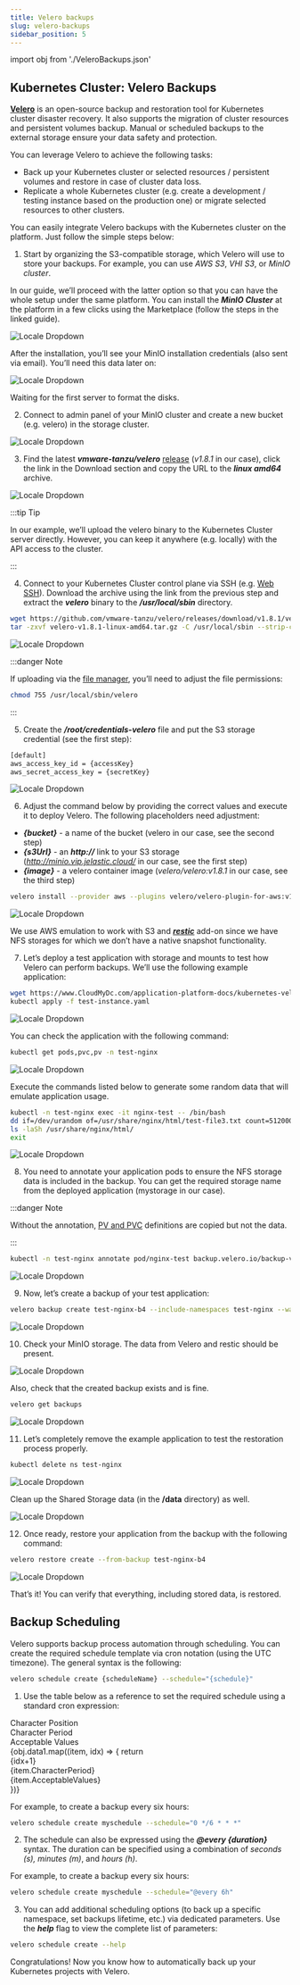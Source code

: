 ```yaml
---
title: Velero backups
slug: velero-backups
sidebar_position: 5
---
```


import obj from './VeleroBackups.json'

## Kubernetes Cluster: Velero Backups

**[Velero](https://velero.io/)** is an open-source backup and restoration tool for Kubernetes cluster disaster recovery. It also supports the migration of cluster resources and persistent volumes backup. Manual or scheduled backups to the external storage ensure your data safety and protection.

You can leverage Velero to achieve the following tasks:

- Back up your Kubernetes cluster or selected resources / persistent volumes and restore in case of cluster data loss.
- Replicate a whole Kubernetes cluster (e.g. create a development / testing instance based on the production one) or migrate selected resources to other clusters.

You can easily integrate Velero backups with the Kubernetes cluster on the platform. Just follow the simple steps below:

1. Start by organizing the S3-compatible storage, which Velero will use to store your backups. For example, you can use _AWS S3_, _VHI S3_, or _MinIO cluster_.

In our guide, we’ll proceed with the latter option so that you can have the whole setup under the same platform. You can install the **_MinIO Cluster_** at the platform in a few clicks using the Marketplace (follow the steps in the linked guide).

<div style={{
    display:'flex',
    justifyContent: 'center',
    margin: '0 0 1rem 0'
}}>

![Locale Dropdown](./img/VeleroBackups/01-minio-cluster-installation.png)

</div>

After the installation, you’ll see your MinIO installation credentials (also sent via email). You’ll need this data later on:

<div style={{
    display:'flex',
    justifyContent: 'center',
    margin: '0 0 1rem 0'
}}>

![Locale Dropdown](./img/VeleroBackups/02-minio-cluster-installed.png)

</div>

Waiting for the first server to format the disks.

2. Connect to admin panel of your MinIO cluster and create a new bucket (e.g. velero) in the storage cluster.

<div style={{
    display:'flex',
    justifyContent: 'center',
    margin: '0 0 1rem 0'
}}>

![Locale Dropdown](./img/VeleroBackups/03-minio-create-bucket.png)

</div>

3. Find the latest **_vmware-tanzu/velero_** [release](https://github.com/vmware-tanzu/velero/releases) (_v1.8.1_ in our case), click the link in the Download section and copy the URL to the **_linux amd64_** archive.

<div style={{
    display:'flex',
    justifyContent: 'center',
    margin: '0 0 1rem 0'
}}>

![Locale Dropdown](./img/VeleroBackups/04-velero-versions.png)

</div>

:::tip Tip

In our example, we’ll upload the velero binary to the Kubernetes Cluster server directly. However, you can keep it anywhere (e.g. locally) with the API access to the cluster.

:::

4. Connect to your Kubernetes Cluster control plane via SSH (e.g. [Web SSH](/docs/Deployment%20Tools/SSH/SSH%20Access/Web%20SSH)). Download the archive using the link from the previous step and extract the **_velero_** binary to the **_/usr/local/sbin_** directory.

```bash
wget https://github.com/vmware-tanzu/velero/releases/download/v1.8.1/velero-v1.8.1-linux-amd64.tar.gz
tar -zxvf velero-v1.8.1-linux-amd64.tar.gz -C /usr/local/sbin --strip-components=1 velero-v1.8.1-linux-amd64/velero
```

<div style={{
    display:'flex',
    justifyContent: 'center',
    margin: '0 0 1rem 0'
}}>

![Locale Dropdown](./img/VeleroBackups/05-download-velero.png)

</div>

:::danger Note

If uploading via the [file manager](/docs/ApplicationSetting/Configuration%20File%20Manager), you’ll need to adjust the file permissions:

```bash
chmod 755 /usr/local/sbin/velero
```

:::

5. Create the **_/root/credentials-velero_** file and put the S3 storage credential (see the first step):

```bash
[default]
aws_access_key_id = {accessKey}
aws_secret_access_key = {secretKey}
```

<div style={{
    display:'flex',
    justifyContent: 'center',
    margin: '0 0 1rem 0'
}}>

![Locale Dropdown](./img/VeleroBackups/06-velero-credentials.png)

</div>

6. Adjust the command below by providing the correct values and execute it to deploy Velero. The following placeholders need adjustment:

- **_{bucket}_** - a name of the bucket (velero in our case, see the second step)
- **_{s3Url}_** - an **_http://_** link to your S3 storage (*http://minio.vip.jelastic.cloud/* in our case, see the first step)
- **_{image}_** - a velero container image (_velero/velero:v1.8.1_ in our case, see the third step)

```bash
velero install --provider aws --plugins velero/velero-plugin-for-aws:v1.4.1 --bucket {bucket} --secret-file ./credentials-velero --use-volume-snapshots=true  --backup-location-config region=default,s3ForcePathStyle="true",s3Url={s3Url} --image {image} --snapshot-location-config region="default" --use-restic
```

<div style={{
    display:'flex',
    justifyContent: 'center',
    margin: '0 0 1rem 0'
}}>

![Locale Dropdown](./img/VeleroBackups/07-velero-install.png)

</div>

We use AWS emulation to work with S3 and **_[restic](https://restic.net/)_** add-on since we have NFS storages for which we don’t have a native snapshot functionality.

7. Let’s deploy a test application with storage and mounts to test how Velero can perform backups. We’ll use the following example application:

```bash
wget https://www.CloudMyDc.com/application-platform-docs/kubernetes-velero-backups/test-instance.yaml
kubectl apply -f test-instance.yaml
```

<div style={{
    display:'flex',
    justifyContent: 'center',
    margin: '0 0 1rem 0'
}}>

![Locale Dropdown](./img/VeleroBackups/08-kubernetes-install-application.png)

</div>

You can check the application with the following command:

```bash
kubectl get pods,pvc,pv -n test-nginx
```

<div style={{
    display:'flex',
    justifyContent: 'center',
    margin: '0 0 1rem 0'
}}>

![Locale Dropdown](./img/VeleroBackups/09-kubernetes-check-application.png)

</div>

Execute the commands listed below to generate some random data that will emulate application usage.

```bash
kubectl -n test-nginx exec -it nginx-test -- /bin/bash
dd if=/dev/urandom of=/usr/share/nginx/html/test-file3.txt count=512000 bs=1024
ls -laSh /usr/share/nginx/html/
exit
```

<div style={{
    display:'flex',
    justifyContent: 'center',
    margin: '0 0 1rem 0'
}}>

![Locale Dropdown](./img/VeleroBackups/10-kubernetes-generate-data.png)

</div>

8. You need to annotate your application pods to ensure the NFS storage data is included in the backup. You can get the required storage name from the deployed application (mystorage in our case).

:::danger Note

Without the annotation, [PV and PVC](https://kubernetes.io/docs/concepts/storage/persistent-volumes/) definitions are copied but not the data.

:::

```bash
kubectl -n test-nginx annotate pod/nginx-test backup.velero.io/backup-volumes=mystorage
```

<div style={{
    display:'flex',
    justifyContent: 'center',
    margin: '0 0 1rem 0'
}}>

![Locale Dropdown](./img/VeleroBackups/11-kubernetes-anotate-application.png)

</div>

9. Now, let’s create a backup of your test application:

```bash
velero backup create test-nginx-b4 --include-namespaces test-nginx --wait
```

<div style={{
    display:'flex',
    justifyContent: 'center',
    margin: '0 0 1rem 0'
}}>

![Locale Dropdown](./img/VeleroBackups/12-velero-create-backup.png)

</div>

10. Check your MinIO storage. The data from Velero and restic should be present.

<div style={{
    display:'flex',
    justifyContent: 'center',
    margin: '0 0 1rem 0'
}}>

![Locale Dropdown](./img/VeleroBackups/13-minio-backup-data.png)

</div>

Also, check that the created backup exists and is fine.

```bash
velero get backups
```

<div style={{
    display:'flex',
    justifyContent: 'center',
    margin: '0 0 1rem 0'
}}>

![Locale Dropdown](./img/VeleroBackups/14-velero-backup-list.png)

</div>

11. Let’s completely remove the example application to test the restoration process properly.

```bash
kubectl delete ns test-nginx
```

<div style={{
    display:'flex',
    justifyContent: 'center',
    margin: '0 0 1rem 0'
}}>

![Locale Dropdown](./img/VeleroBackups/15-kubernetes-delete-namespace.png)

</div>

Clean up the Shared Storage data (in the **/data** directory) as well.

<div style={{
    display:'flex',
    justifyContent: 'center',
    margin: '0 0 1rem 0'
}}>

![Locale Dropdown](./img/VeleroBackups/16-delete-data-in-storage.png)

</div>

12. Once ready, restore your application from the backup with the following command:

```bash
velero restore create --from-backup test-nginx-b4
```

<div style={{
    display:'flex',
    justifyContent: 'center',
    margin: '0 0 1rem 0'
}}>

![Locale Dropdown](./img/VeleroBackups/17-velero-restore-from-backup.png)

</div>

That’s it! You can verify that everything, including stored data, is restored.

## Backup Scheduling

Velero supports backup process automation through scheduling. You can create the required schedule template via cron notation (using the UTC timezone). The general syntax is the following:

```bash
velero schedule create {scheduleName} --schedule="{schedule}"
```

1. Use the table below as a reference to set the required schedule using a standard cron expression:

<div style={{
        width: '100%',
        margin: '0 0 5rem 0',
        borderRadius: '7px',
        overflow: 'hidden',
    }} >
    <div>
        <div style={{
            width: '100%',
            height: 'auto',
            border: '1px solid var(--ifm-toc-border-color)',
            display: 'grid', 
            fontWeight: '500',
            color: 'var(--table-color-primary)',
            background: 'var(--table-bg-primary-t2)', 
            gridTemplateColumns: '1fr 1fr 1fr',
            overflow: 'hidden',
        }}>
            <div style={{
                display: 'flex', 
                alignItems: 'center', 
                justifyContent: 'center',
                padding: '20px',
                wordBreak: 'break-all',
                borderRight: '1px solid var(--ifm-toc-border-color)',
            }}>
                Character Position
            </div>
            <div style={{
                display: 'flex', 
                alignItems: 'center', 
                justifyContent: 'center',
                padding: '20px',
                borderRight: '1px solid var(--ifm-toc-border-color)',
                wordBreak: 'break-all'
            }}>
               Character Period
            </div>
            <div style={{
                display: 'flex', 
                alignItems: 'center', 
                justifyContent: 'center',
                padding: '20px',
                borderRight: '1px solid var(--ifm-toc-border-color)',
                wordBreak: 'break-all'
            }}>
                Acceptable Values
            </div> 
        </div>
        {obj.data1.map((item, idx) => {
          return <div key={idx} style={{
            width: '100%',
            height: 'auto',
            border: '1px solid var(--ifm-toc-border-color)',
            display: 'grid', 
            gridTemplateColumns: '1fr 2fr 1fr',
            fontWeight: '400',
        }}>
            <div style={{
                padding: '20px',
                borderRight: '1px solid var(--ifm-toc-border-color)',
                background: 'var(--table-bg-primary-t1)',
                display: 'flex', 
                alignItems: 'center', 
                justifyContent: 'flex-start',
                wordBreak: 'break-all',
                padding: '20px',
            }}>
                {idx+1}
            </div>
            <div style={{
                padding: '20px',
                wordBreak: 'break-all'
            }}>
                {item.CharacterPeriod}
            </div>
            <div style={{
                wordBreak: 'break-all',
                 padding: '20px',
            }}>
                {item.AcceptableValues}
            </div>
        </div> 
        })}
    </div> 
</div>

For example, to create a backup every six hours:

```bash
velero schedule create myschedule --schedule="0 */6 * * *"
```

2. The schedule can also be expressed using the **_@every {duration}_** syntax. The duration can be specified using a combination of _seconds (s), minutes (m)_, and _hours (h)_.

For example, to create a backup every six hours:

```bash
velero schedule create myschedule --schedule="@every 6h"
```

3. You can add additional scheduling options (to back up a specific namespace, set backups lifetime, etc.) via dedicated parameters. Use the **_help_** flag to view the complete list of parameters:

```bash
velero schedule create --help
```

Congratulations! Now you know how to automatically back up your Kubernetes projects with Velero.
